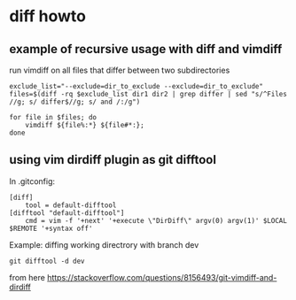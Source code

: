 
# diff howto

## example of recursive usage with diff and vimdiff
run vimdiff on all files that differ between two subdirectories

```
exclude_list="--exclude=dir_to_exclude --exclude=dir_to_exclude"
files=$(diff -rq $exclude_list dir1 dir2 | grep differ | sed "s/^Files //g; s/ differ$//g; s/ and /:/g")

for file in $files; do 
    vimdiff ${file%:*} ${file#*:}; 
done
```

## using vim dirdiff plugin as git difftool
In .gitconfig:
```
[diff]
    tool = default-difftool
[difftool "default-difftool"]
    cmd = vim -f '+next' '+execute \"DirDiff\" argv(0) argv(1)' $LOCAL $REMOTE '+syntax off'
```
Example: diffing working directrory with branch dev
```
git difftool -d dev
```
from here <https://stackoverflow.com/questions/8156493/git-vimdiff-and-dirdiff>

